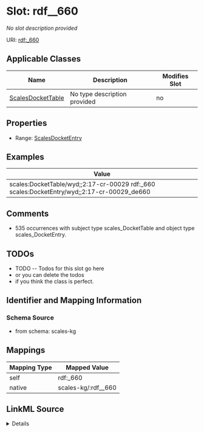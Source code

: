 

# Slot: rdf__660


_No slot description provided_





URI: [rdf:_660](http://www.w3.org/1999/02/22-rdf-syntax-ns#_660)



<!-- no inheritance hierarchy -->





## Applicable Classes

| Name | Description | Modifies Slot |
| --- | --- | --- |
| [ScalesDocketTable](../classes/ScalesDocketTable.md) | No type description provided |  no  |







## Properties

* Range: [ScalesDocketEntry](../classes/ScalesDocketEntry.md)






## Examples

| Value |
| --- |
| scales:DocketTable/wyd;;2:17-cr-00029 rdf:_660 scales:DocketEntry/wyd;;2:17-cr-00029_de660 |

## Comments

* 535 occurrences with subject type scales_DocketTable and object type scales_DocketEntry.

## TODOs

* TODO -- Todos for this slot go here
* or you can delete the todos
* if you think the class is perfect.

## Identifier and Mapping Information







### Schema Source


* from schema: scales-kg




## Mappings

| Mapping Type | Mapped Value |
| ---  | ---  |
| self | rdf:_660 |
| native | scales-kg/:rdf__660 |




## LinkML Source

<details>
```yaml
name: rdf__660
description: No slot description provided
todos:
- TODO -- Todos for this slot go here
- or you can delete the todos
- if you think the class is perfect.
comments:
- 535 occurrences with subject type scales_DocketTable and object type scales_DocketEntry.
examples:
- value: scales:DocketTable/wyd;;2:17-cr-00029 rdf:_660 scales:DocketEntry/wyd;;2:17-cr-00029_de660
from_schema: scales-kg
rank: 1000
slot_uri: rdf:_660
alias: rdf__660
domain_of:
- scales_DocketTable
range: scales_DocketEntry

```
</details>
